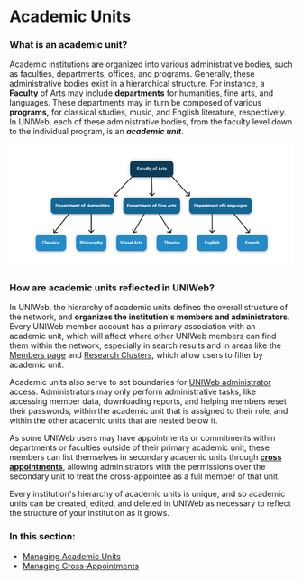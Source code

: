 # Academic Units

### What is an academic unit?

Academic institutions are organized into various administrative bodies, such as faculties, departments, offices, and programs. Generally, these administrative bodies exist in a hierarchical structure. For instance, a **Faculty** of Arts may include **departments** for humanities, fine arts, and languages. These departments may in turn be composed of various **programs,** for classical studies, music, and English literature, respectively. In UNIWeb, each of these administrative bodies, from the faculty level down to the individual program, is an _**academic unit**_. 

![](../../.gitbook/assets/frame-2.png)

### How are academic units reflected in UNIWeb?

In UNIWeb, the hierarchy of academic units defines the overall structure of the network, and **organizes the institution's members and administrators**. Every UNIWeb member account has a primary association with an academic unit, which will affect where other UNIWeb members can find them within the network, especially in search results and in areas like the [Members page](../../introduction/feature-overview/navigating-uniweb.md#the-members-page) and [Research Clusters](../../networking-on-uniweb/research-clusters/), which allow users to filter by academic unit.

Academic units also serve to set boundaries for [UNIWeb administrator ](../access-control/managing-administrator-roles-and-permissions.md)access. Administrators may only perform administrative tasks, like accessing member data, downloading reports, and helping members reset their passwords, within the academic unit that is assigned to their role, and within the other academic units that are nested below it.

As some UNIWeb users may have appointments or commitments within departments or faculties outside of their primary academic unit, these members can list themselves in secondary academic units through [**cross appointments**](cross-appointments.md), allowing administrators with the permissions over the secondary unit to treat the cross-appointee as a full member of that unit.

Every institution's hierarchy of academic units is unique, and so academic units can be created, edited, and deleted in UNIWeb as necessary to reflect the structure of your institution as it grows.

### In this section:

* [Managing Academic Units](managing-academic-units.md)
* [Managing Cross-Appointments](cross-appointments.md)

